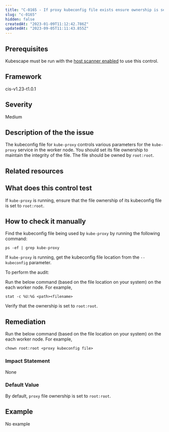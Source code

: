 ```yaml
---
title: "C-0165 - If proxy kubeconfig file exists ensure ownership is set to root:root"
slug: "c-0165"
hidden: false
createdAt: "2023-01-09T11:12:42.786Z"
updatedAt: "2023-09-05T11:11:43.855Z"
---
```

## Prerequisites
Kubescape must be run with the [host scanner enabled](../scanning.md#the-host-scanner) to use this control.
## Framework
cis-v1.23-t1.0.1
## Severity
Medium
## Description of the the issue
The kubeconfig file for `kube-proxy` controls various parameters for the `kube-proxy` service in the worker node. You should set its file ownership to maintain the integrity of the file. The file should be owned by `root:root`.
## Related resources

## What does this control test
If `kube-proxy` is running, ensure that the file ownership of its kubeconfig file is set to `root:root`.
## How to check it manually
Find the kubeconfig file being used by `kube-proxy` by running the following command:

 
```
ps -ef | grep kube-proxy

```
 If `kube-proxy` is running, get the kubeconfig file location from the `--kubeconfig` parameter.

 To perform the audit:

 Run the below command (based on the file location on your system) on the each worker node. For example,

 
```
stat -c %U:%G <path><filename>

```
 Verify that the ownership is set to `root:root`.
## Remediation
Run the below command (based on the file location on your system) on the each worker node. For example,

 
```
chown root:root <proxy kubeconfig file>

```
### Impact Statement
None
### Default Value
By default, `proxy` file ownership is set to `root:root`.
## Example
No example